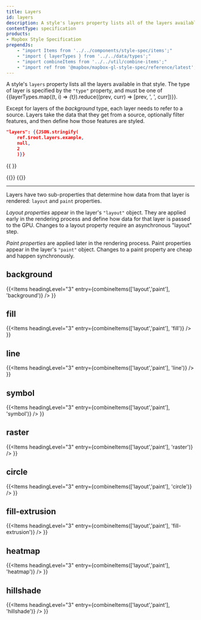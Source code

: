 ```yaml
---
title: Layers
id: layers
description: A style's layers property lists all of the layers available in that style.
contentType: specification
products:
- Mapbox Style Specification
prependJs:
    - "import Items from '../../components/style-spec/items';"
    - "import { layerTypes } from '../../data/types';"
    - "import combineItems from '../../util/combine-items';"
    - "import ref from '@mapbox/mapbox-gl-style-spec/reference/latest';"
---
```


A style's `layers` property lists all the layers available in that style. The type of layer is specified by the `"type"` property, and must be one of {{layerTypes.map((t, i) => <var key={i}>{t}</var>).reduce((prev, curr) => [prev, ', ', curr])}}.

Except for layers of the <var>background</var> type, each layer needs to refer to a source. Layers take the data that they get from a source, optionally filter features, and then define how those features are styled.

```json
"layers": {{JSON.stringify(
    ref.$root.layers.example,
    null,
    2
    )}}
```

<!--
START GENERATED CONTENT:
Content in this section is generated directly using the Mapbox Style
Specification. To update any content displayed in this section, make edits to:
https://github.com/mapbox/mapbox-gl-js/blob/main/src/style-spec/reference/v8.json.
-->
{{ <Items entry={ref.layer} />}}
<!-- END GENERATED CONTENT -->

{{<a id="layout-property" className="anchor" />}}
{{<a id="paint-property" className="anchor" />}}

<hr className='my36' />

Layers have two sub-properties that determine how data from that layer is rendered: `layout` and `paint` properties.

_Layout properties_ appear in the layer's `"layout"` object. They are applied early in the rendering process and define how data for that layer is passed to the GPU. Changes to a layout property require an asynchronous "layout" step.

_Paint properties_ are applied later in the rendering process. Paint properties appear in the layer's `"paint"` object. Changes to a paint property are cheap and happen synchronously.

<!--
START GENERATED CONTENT:
Content in this section is generated directly using the Mapbox Style
Specification. To update any content displayed in this section, make edits to:
https://github.com/mapbox/mapbox-gl-js/blob/main/src/style-spec/reference/v8.json.
-->

## background

{{<Items headingLevel="3" entry={combineItems(['layout','paint'], 'background')} /> }}

## fill

{{<Items headingLevel="3" entry={combineItems(['layout','paint'], 'fill')} /> }}

## line

{{<Items headingLevel="3" entry={combineItems(['layout','paint'], 'line')} /> }}

## symbol

{{<Items headingLevel="3" entry={combineItems(['layout','paint'], 'symbol')} /> }}

## raster

{{<Items headingLevel="3" entry={combineItems(['layout','paint'], 'raster')} /> }}

## circle

{{<Items headingLevel="3" entry={combineItems(['layout','paint'], 'circle')} /> }}

## fill-extrusion

{{<Items headingLevel="3" entry={combineItems(['layout','paint'], 'fill-extrusion')} /> }}

## heatmap

{{<Items headingLevel="3" entry={combineItems(['layout','paint'], 'heatmap')} /> }}

## hillshade

{{<Items headingLevel="3" entry={combineItems(['layout','paint'], 'hillshade')} /> }}

<!-- END GENERATED CONTENT -->
